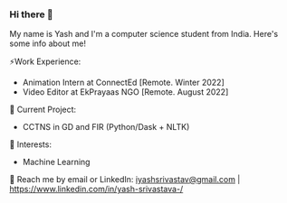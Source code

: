 ### Hi there 👋
My name is Yash and I'm a computer science student from India. Here's some info about me!

⚡Work Experience: <br>
- Animation Intern at ConnectEd [Remote. Winter 2022]
- Video Editor at EkPrayaas NGO [Remote. August 2022]

🔭 Current Project:
- CCTNS in GD and FIR (Python/Dask + NLTK)

🌱 Interests:
- Machine Learning

💬 Reach me by email or LinkedIn: iyashsrivastav@gmail.com | https://www.linkedin.com/in/yash-srivastava-/


<!--
**yashsrivastavv/yashsrivastavv** is a ✨ _special_ ✨ repository because its `README.md` (this file) appears on your GitHub profile.

Here are some ideas to get you started:

- 🔭 I’m currently working on ...
- 🌱 I’m currently learning ...
- 👯 I’m looking to collaborate on ...
- 🤔 I’m looking for help with ...
- 💬 Ask me about ...
- 📫 How to reach me: ...
- 😄 Pronouns: ...
- ⚡ Work Experience:
-->
